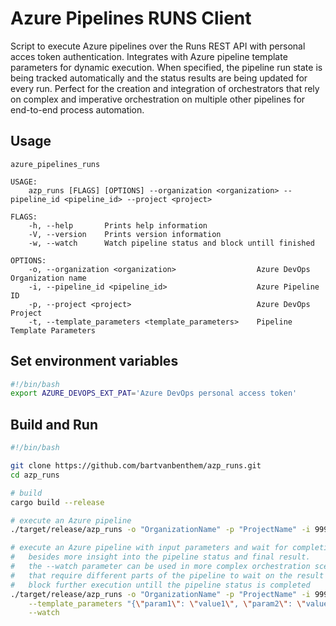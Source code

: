 # Azure Pipelines RUNS Client
Script to execute Azure pipelines over the Runs REST API with personal acces token authentication. Integrates with Azure pipeline template parameters for dynamic execution. When specified, the pipeline run state is being tracked automatically and the status results are being updated for every run. Perfect for the creation and integration of orchestrators that rely on complex and imperative orchestration on multiple other pipelines for end-to-end process automation.

## Usage
```text
azure_pipelines_runs 

USAGE:
    azp_runs [FLAGS] [OPTIONS] --organization <organization> --pipeline_id <pipeline_id> --project <project>

FLAGS:
    -h, --help       Prints help information
    -V, --version    Prints version information
    -w, --watch      Watch pipeline status and block untill finished

OPTIONS:
    -o, --organization <organization>                  Azure DevOps Organization name
    -i, --pipeline_id <pipeline_id>                    Azure Pipeline ID
    -p, --project <project>                            Azure DevOps Project
    -t, --template_parameters <template_parameters>    Pipeline Template Parameters
```

## Set environment variables
```bash
#!/bin/bash
export AZURE_DEVOPS_EXT_PAT='Azure DevOps personal access token'
```

## Build and Run
```bash
#!/bin/bash

git clone https://github.com/bartvanbenthem/azp_runs.git
cd azp_runs

# build
cargo build --release

# execute an Azure pipeline
./target/release/azp_runs -o "OrganizationName" -p "ProjectName" -i 999

# execute an Azure pipeline with input parameters and wait for completion:
#   besides more insight into the pipeline status and final result.
#   the --watch parameter can be used in more complex orchestration scenarios,
#   that require different parts of the pipeline to wait on the result and
#   block further execution untill the pipeline status is completed
./target/release/azp_runs -o "OrganizationName" -p "ProjectName" -i 999 \
    --template_parameters "{\"param1\": \"value1\", \"param2\": \"value2\"}" \
    --watch

```
